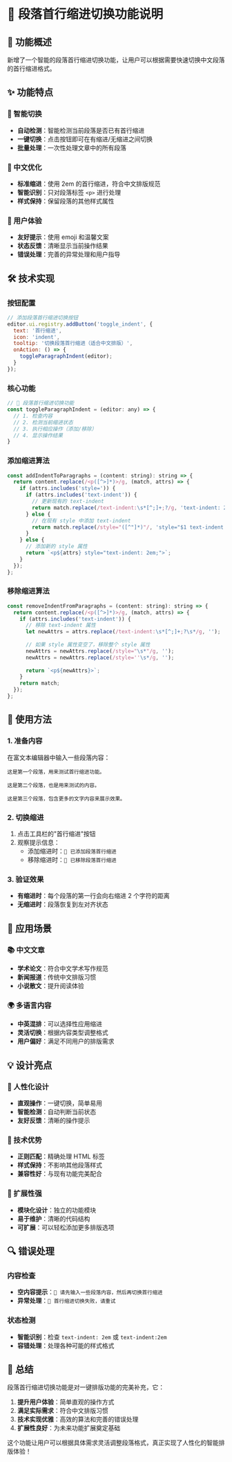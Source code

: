 # 📐 段落首行缩进切换功能说明

## 🎯 功能概述

新增了一个智能的段落首行缩进切换功能，让用户可以根据需要快速切换中文段落的首行缩进格式。

## ✨ 功能特点

### 🔄 智能切换
- **自动检测**：智能检测当前段落是否已有首行缩进
- **一键切换**：点击按钮即可在有缩进/无缩进之间切换
- **批量处理**：一次性处理文章中的所有段落

### 📝 中文优化
- **标准缩进**：使用 2em 的首行缩进，符合中文排版规范
- **智能识别**：只对段落标签 `<p>` 进行处理
- **样式保持**：保留段落的其他样式属性

### 🎨 用户体验
- **友好提示**：使用 emoji 和温馨文案
- **状态反馈**：清晰显示当前操作结果
- **错误处理**：完善的异常处理和用户指导

## 🛠️ 技术实现

### 按钮配置
```javascript
// 添加段落首行缩进切换按钮
editor.ui.registry.addButton('toggle_indent', {
  text: '首行缩进',
  icon: 'indent',
  tooltip: '切换段落首行缩进（适合中文排版）',
  onAction: () => {
    toggleParagraphIndent(editor);
  }
});
```

### 核心功能
```javascript
// 🔄 段落首行缩进切换功能
const toggleParagraphIndent = (editor: any) => {
  // 1. 检查内容
  // 2. 检测当前缩进状态
  // 3. 执行相应操作（添加/移除）
  // 4. 显示操作结果
}
```

### 添加缩进算法
```javascript
const addIndentToParagraphs = (content: string): string => {
  return content.replace(/<p([^>]*)>/g, (match, attrs) => {
    if (attrs.includes('style=')) {
      if (attrs.includes('text-indent')) {
        // 更新现有的 text-indent
        return match.replace(/text-indent:\s*[^;]+;?/g, 'text-indent: 2em;');
      } else {
        // 在现有 style 中添加 text-indent
        return match.replace(/style="([^"]*)"/, 'style="$1 text-indent: 2em;"');
      }
    } else {
      // 添加新的 style 属性
      return `<p${attrs} style="text-indent: 2em;">`;
    }
  });
};
```

### 移除缩进算法
```javascript
const removeIndentFromParagraphs = (content: string): string => {
  return content.replace(/<p([^>]*)>/g, (match, attrs) => {
    if (attrs.includes('text-indent')) {
      // 移除 text-indent 属性
      let newAttrs = attrs.replace(/text-indent:\s*[^;]+;?\s*/g, '');
      
      // 如果 style 属性变空了，移除整个 style 属性
      newAttrs = newAttrs.replace(/style="\s*"/g, '');
      newAttrs = newAttrs.replace(/style=''\s*/g, '');
      
      return `<p${newAttrs}>`;
    }
    return match;
  });
};
```

## 🧪 使用方法

### 1. 准备内容
在富文本编辑器中输入一些段落内容：
```
这是第一个段落，用来测试首行缩进功能。

这是第二个段落，也是用来测试的内容。

这是第三个段落，包含更多的文字内容来展示效果。
```

### 2. 切换缩进
1. 点击工具栏的"首行缩进"按钮
2. 观察提示信息：
   - 添加缩进时：`📐 已添加段落首行缩进`
   - 移除缩进时：`📐 已移除段落首行缩进`

### 3. 验证效果
- **有缩进时**：每个段落的第一行会向右缩进 2 个字符的距离
- **无缩进时**：段落恢复到左对齐状态

## 🎯 应用场景

### 📚 中文文章
- **学术论文**：符合中文学术写作规范
- **新闻报道**：传统中文排版习惯
- **小说散文**：提升阅读体验

### 🌍 多语言内容
- **中英混排**：可以选择性应用缩进
- **灵活切换**：根据内容类型调整格式
- **用户偏好**：满足不同用户的排版需求

## 💡 设计亮点

### 🎨 人性化设计
- **直观操作**：一键切换，简单易用
- **智能检测**：自动判断当前状态
- **友好反馈**：清晰的操作提示

### 🔧 技术优势
- **正则匹配**：精确处理 HTML 标签
- **样式保持**：不影响其他段落样式
- **兼容性好**：与现有功能完美配合

### 🚀 扩展性强
- **模块化设计**：独立的功能模块
- **易于维护**：清晰的代码结构
- **可扩展**：可以轻松添加更多排版选项

## 🔍 错误处理

### 内容检查
- **空内容提示**：`📝 请先输入一些段落内容，然后再切换首行缩进`
- **异常处理**：`🔧 首行缩进切换失败，请重试`

### 状态检测
- **智能识别**：检查 `text-indent: 2em` 或 `text-indent:2em`
- **容错处理**：处理各种可能的样式格式

## 🎉 总结

段落首行缩进切换功能是对一键排版功能的完美补充，它：

1. **提升用户体验**：简单直观的操作方式
2. **满足实际需求**：符合中文排版习惯
3. **技术实现优雅**：高效的算法和完善的错误处理
4. **扩展性良好**：为未来功能扩展奠定基础

这个功能让用户可以根据具体需求灵活调整段落格式，真正实现了人性化的智能排版体验！
